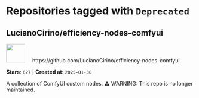 # Repositories tagged with `Deprecated`


## LucianoCirino/efficiency-nodes-comfyui


<a href='https://github.com/LucianoCirino/efficiency-nodes-comfyui'>
<img src="https://avatars.githubusercontent.com/u/112517630?v=4" width="50" height="50"></a> &nbsp; &nbsp; https://github.com/LucianoCirino/efficiency-nodes-comfyui

**Stars**: `627` | **Created at**: `2025-01-30`


A collection of ComfyUI custom nodes. ⚠️ WARNING: This repo is no longer maintained.
